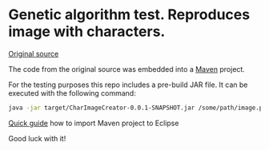 # Genetic algorithm test. Reproduces image with characters.

[Original source](https://github.com/ivarm1984/charImageCreator)

The code from the original source was embedded into a [Maven](https://maven.apache.org/) project.

For the testing purposes this repo includes a pre-build JAR file. It can be executed with the following command:

```bash
java -jar target/CharImageCreator-0.0.1-SNAPSHOT.jar /some/path/image.png /some/path/for/generated/images/output/
```

[Quick guide](https://vaadin.com/learn/tutorials/import-maven-project-eclipse) how to import Maven project to Eclipse 

Good luck with it!
